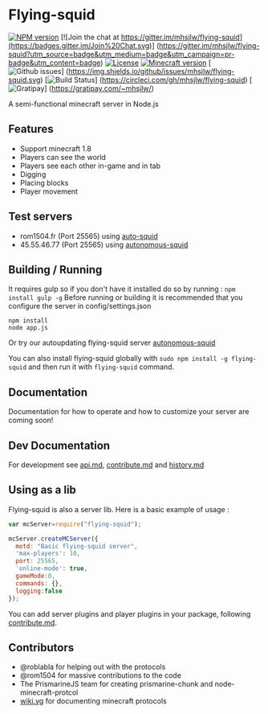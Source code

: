 Flying-squid
================

[![NPM version](https://img.shields.io/npm/v/flying-squid.svg)](http://npmjs.com/package/flying-squid)
[![Join the chat at https://gitter.im/mhsjlw/flying-squid](https://badges.gitter.im/Join%20Chat.svg)]
(https://gitter.im/mhsjlw/flying-squid?utm_source=badge&utm_medium=badge&utm_campaign=pr-badge&utm_content=badge)
[![License](https://img.shields.io/badge/license-MIT-blue.svg)](LICENSE)
[![Minecraft version](https://img.shields.io/badge/minecraft%20version-1.8-brightgreen.svg)](http://wiki.vg/Protocol)
[![Github issues](https://img.shields.io/github/issues/mhsjlw/flying-squid.svg)]
(https://img.shields.io/github/issues/mhsjlw/flying-squid.svg)
[![Build Status](https://img.shields.io/circleci/project/mhsjlw/flying-squid/master.svg)]
(https://circleci.com/gh/mhsjlw/flying-squid)
[![Gratipay](https://img.shields.io/gratipay/mhsjlw.svg)]
(https://gratipay.com/~mhsjlw/)

A semi-functional minecraft server in Node.js

## Features
* Support minecraft 1.8
* Players can see the world
* Players see each other in-game and in tab
* Digging
* Placing blocks
* Player movement

## Test servers

* rom1504.fr (Port 25565) using [auto-squid](https://github.com/rom1504/auto-squid)
* 45.55.46.77 (Port 25565) using [autonomous-squid](https://github.com/mhsjlw/autonomous-squid)

## Building / Running
It requires gulp so if you don't have it installed do so by running : 
    `npm install gulp -g`
Before running or building it is recommended that you configure the server in config/settings.json

    npm install
    node app.js

Or try our autoupdating flying-squid server [autonomous-squid](https://github.com/mhsjlw/autonomous-squid)

You can also install flying-squid globally with `sudo npm install -g flying-squid`
and then run it with `flying-squid` command.

## Documentation
Documentation for how to operate and how to customize your server are coming soon!

## Dev Documentation
For development see [api.md](doc/api.md), [contribute.md](doc/contribute.md) and [history.md](doc/history.md)

## Using as a lib

Flying-squid is also a server lib. Here is a basic example of usage :

```js
var mcServer=require("flying-squid");

mcServer.createMCServer({
  motd: "Basic flying-squid server",
  'max-players': 10,
  port: 25565,
  'online-mode': true,
  gameMode:0,
  commands: {},
  logging:false
});
```

You can add server plugins and player plugins in your package, following [contribute.md](doc/contribute.md).

## Contributors

 - @roblabla for helping out with the protocols
 - @rom1504 for massive contributions to the code
 - The PrismarineJS team for creating prismarine-chunk and node-minecraft-protcol
 - [wiki.vg](http://wiki.vg/Protocol) for documenting minecraft protocols
